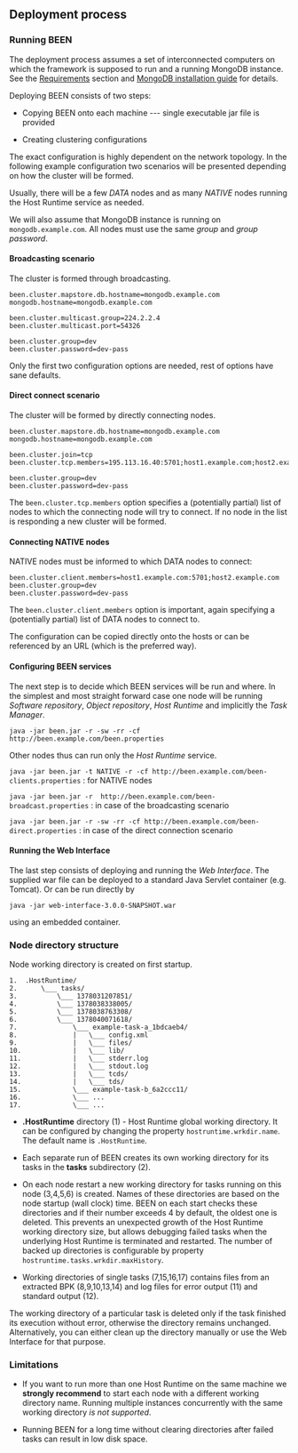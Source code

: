 ## Deployment process

### Running BEEN

The deployment process assumes a set of interconnected computers on which the framework is supposed to run and a running MongoDB instance. See the [Requirements](#user.requirements) section and [MongoDB installation guide](http://docs.mongodb.org/manual/installation/) for details.

Deploying BEEN consists of two steps:

* Copying BEEN onto each machine --- single executable jar file is provided

* Creating clustering configurations

The exact configuration is highly dependent on the network topology. In the following example configuration two scenarios will be presented depending on how the cluster will be formed.

Usually, there will be a few *DATA* nodes and as many *NATIVE* nodes running the Host Runtime service as needed. 

We will also assume that MongoDB instance is running on `mongodb.example.com`. All nodes must use the same *group* and *group password*.

#### Broadcasting scenario

The cluster is formed through broadcasting.

	been.cluster.mapstore.db.hostname=mongodb.example.com
	mongodb.hostname=mongodb.example.com
	
	been.cluster.multicast.group=224.2.2.4
	been.cluster.multicast.port=54326
	
	been.cluster.group=dev
	been.cluster.password=dev-pass

Only the first two configuration options are needed, rest of options have sane defaults.

#### Direct connect scenario

The cluster will be formed by directly connecting nodes.

	been.cluster.mapstore.db.hostname=mongodb.example.com
	mongodb.hostname=mongodb.example.com

	been.cluster.join=tcp
	been.cluster.tcp.members=195.113.16.40:5701;host1.example.com;host2.example.com

	been.cluster.group=dev
	been.cluster.password=dev-pass

The `been.cluster.tcp.members` option specifies a (potentially partial) list of nodes to which the connecting node will try to connect. If no node in the list is responding a new cluster will be formed.

#### Connecting NATIVE nodes

NATIVE nodes must be informed to which DATA nodes to connect:

	been.cluster.client.members=host1.example.com:5701;host2.example.com
	been.cluster.group=dev
	been.cluster.password=dev-pass
 
The `been.cluster.client.members` option is important, again specifying a (potentially partial) list of DATA nodes to connect to. 

The configuration can be copied directly onto the hosts or can be referenced by an URL (which is the preferred way).

#### Configuring BEEN services

The next step is to decide which BEEN services will be run and where. In the simplest and most straight forward case one node will be running *Software repository*, *Object repository*, *Host Runtime* and implicitly the *Task Manager*.

`java -jar been.jar -r -sw -rr -cf http://been.example.com/been.properties`

Other nodes thus can run only the *Host Runtime* service.

`java -jar been.jar -t NATIVE -r -cf http://been.example.com/been-clients.properties`
:	for NATIVE nodes

`java -jar been.jar -r  http://been.example.com/been-broadcast.properties`
:	in case of the broadcasting scenario

`java -jar been.jar -r -sw -rr -cf http://been.example.com/been-direct.properties`
:	in case of the direct connection scenario

#### Running the Web Interface

The last step consists of deploying and running the *Web Interface*. The supplied war file can be deployed to a standard Java Servlet container (e.g. Tomcat). Or can be run directly by

`java -jar web-interface-3.0.0-SNAPSHOT.war`

using an embedded container.

### Node directory structure
Node working directory is created on first startup. 
       
    1.  .HostRuntime/
    2.      \___ tasks/
    3.          \___ 1378031207851/
    4.          \___ 1378038338005/
    5.          \___ 1378038763308/
    6.          \___ 1378040071618/
    7.              \___ example-task-a_1bdcaeb4/
    8.              |   \___ config.xml
    9.              |   \___ files/
    10.             |   \___ lib/
    11.             |   \___ stderr.log
    12.             |   \___ stdout.log
    13.             |   \___ tcds/
    14.             |   \___ tds/
    15.             \___ example-task-b_6a2ccc11/
    16.             \___ ...
    17.             \___ ...
                
* **.HostRuntime** directory (1) - Host Runtime global working directory. It can be configured by changing the property `hostruntime.wrkdir.name`. The default name is `.HostRuntime`.

* Each separate run of BEEN creates its own working directory for its tasks in the **tasks** subdirectory (2).

* On each node restart a new working directory for tasks running on this node (3,4,5,6) is created. Names of these directories are based on the node startup (wall clock) time. BEEN on each start checks these directories and if their number exceeds 4 by default, the oldest one is deleted. This prevents an unexpected growth of the Host Runtime working directory size, but allows debugging failed tasks when the underlying Host Runtime is terminated and restarted. The number of backed up directories is configurable by property `hostruntime.tasks.wrkdir.maxHistory`.

* Working directories of single tasks (7,15,16,17) contains files from an extracted BPK (8,9,10,13,14) and log files for error output (11) and standard output (12).

The working directory of a particular task is deleted only if the task finished its execution without error, otherwise the directory remains unchanged. Alternatively, you can either clean up the directory manually or use the Web Interface for that purpose.

### Limitations

* If you want to run more than one Host Runtime on the same machine we **strongly recommend** to start each node with a different working directory name. Running multiple instances concurrently with the same working directory *is not supported*.

* Running BEEN for a long time without clearing directories after failed tasks can result in low disk space. 
